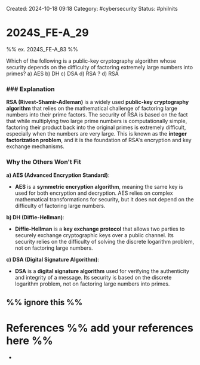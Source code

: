 Created: 2024-10-18 09:18
Category: #cybersecurity 
Status: #philnits



# 2024S_FE-A_29
%% ex. 2024S_FE-A_83 %%

Which of the following is a public-key cryptography algorithm whose security depends on the difficulty of factoring extremely large numbers into primes?
a) AES 
b) DH 
c) DSA 
d) RSA
? 
d) RSA
### ### Explanation

**RSA (Rivest-Shamir-Adleman)** is a widely used **public-key cryptography algorithm** that relies on the mathematical challenge of factoring large numbers into their prime factors. The security of RSA is based on the fact that while multiplying two large prime numbers is computationally simple, factoring their product back into the original primes is extremely difficult, especially when the numbers are very large. This is known as the **integer factorization problem**, and it is the foundation of RSA's encryption and key exchange mechanisms.

### Why the Others Won't Fit

**a) AES (Advanced Encryption Standard)**:

- **AES** is a **symmetric encryption algorithm**, meaning the same key is used for both encryption and decryption. AES relies on complex mathematical transformations for security, but it does not depend on the difficulty of factoring large numbers.

**b) DH (Diffie-Hellman)**:

- **Diffie-Hellman** is a **key exchange protocol** that allows two parties to securely exchange cryptographic keys over a public channel. Its security relies on the difficulty of solving the discrete logarithm problem, not on factoring large numbers.

**c) DSA (Digital Signature Algorithm)**:

- **DSA** is a **digital signature algorithm** used for verifying the authenticity and integrity of a message. Its security is based on the discrete logarithm problem, not on factoring large numbers into primes.




%% ignore this %%
---









# References %% add your references here %%
- 